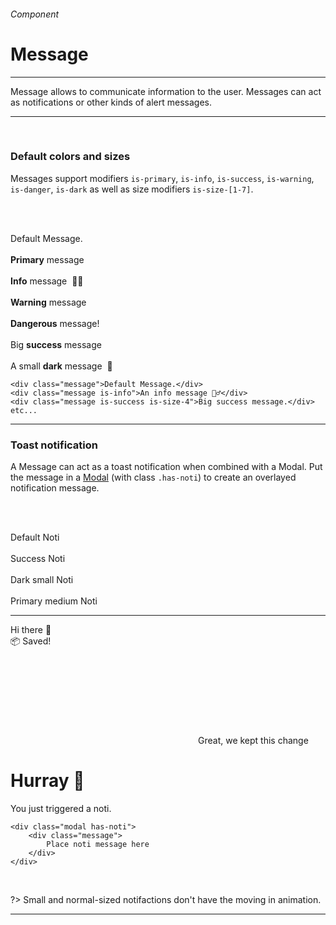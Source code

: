 <h6 class="is-uppercase is-dimmed has-text-weight-medium is-size-6 is-size-7-mobile">Component</h6>
<h1 class="title is-family-secondary is-size-2-mobile">Message</h1>
<hr class="is-visible is-size-3">
<p class="is-size-4 has-text-dark">
    <span class="has-text-weight-semibold">Message</span> allows to communicate information to the user. Messages can act as notifications or other kinds of alert messages.
</p>
<hr class="is-visible is-size-3"><br>

<h3 class="title is-family-primary has-text-weight-bold">Default colors and sizes</h3>

Messages support modifiers `is-primary`, `is-info`, `is-success`, `is-warning`, `is-danger`, `is-dark` as well as size modifiers `is-size-[1-7]`.

<br><br>

<div class="box is-raised has-background-white-bis is-large is-marginless is-radiusless-b">
    <div class="message">Default Message.</div>
    <br>
    <div class="message is-primary"><strong>Primary</strong> message</div>
    <br>
    <div class="message is-info"><strong>Info</strong> message&nbsp; 💁‍♂️</div>
    <br>
    <div class="message is-warning"><strong>Warning</strong> message</div>
    <br>
    <div class="message is-danger"><strong>Dangerous</strong> message!</div>
    <br>
    <div class="message is-size-4 is-success">Big <strong>success</strong> message</div>
    <br>
    <div class="message is-dark is-size-6">A small <strong>dark</strong> message&nbsp; 👀</div>
</div>

    <div class="message">Default Message.</div>
    <div class="message is-info">An info message 💁‍♂️</div>
    <div class="message is-success is-size-4">Big success message.</div>
    etc...
<hr class="is-visible is-size-1">

<h3 class="title is-family-primary has-text-weight-bold">Toast notification</h3>

A Message can act as a toast notification when combined with a Modal. Put the message in a <a href="#/modal">Modal</a> (with class `.has-noti`) to create an overlayed notification message.

<br><br>

<div class="box is-raised is-large is-marginless has-text-centered is-radiusless-b">
    <div class="button is-light" onclick="openModal('3')">Default Noti</div>&nbsp; &nbsp;
    <div class="button is-success" onclick="openModal('9')">Success Noti</div>&nbsp; &nbsp;
    <div class="button is-dark" onclick="openModal('4')">Dark small Noti</div>&nbsp; &nbsp;
    <div class="button is-primary" onclick="openModal('5')">Primary medium Noti</div>
</div>
<hr class="is-marginless is-visible">

<div id="js-modal3" class="modal has-noti" onclick="closeModal('3')">
    <div class="message">
        Hi there 👋
    </div>
</div>
<div id="js-modal9" class="modal has-noti" onclick="closeModal('9')">
    <div class="message is-success">
        📦 Saved! 
    </div>
</div>
<div id="js-modal4" class="modal has-noti" onclick="closeModal('4')">
    <div class="message is-dark is-size-6 has-text-weight-medium">
        <svg class="icon has-fill-success-light mr-1"><use xlink:href="media/bds-icons.min.svg#check-bold-g"></use></svg>Great, we kept this change
    </div>
</div>
<div id="js-modal5" class="modal has-noti" onclick="closeModal('5')">
    <div class="message is-primary is-medium">
        <h1 class="title is-4 has-text-weight-bold has-text-white">Hurray 🎉</h1>
        You just triggered a noti.
    </div>
</div>

    <div class="modal has-noti">
        <div class="message">
            Place noti message here
        </div>  
    </div>
<br>

?> Small and normal-sized notifactions don't have the moving in animation.

<hr>
